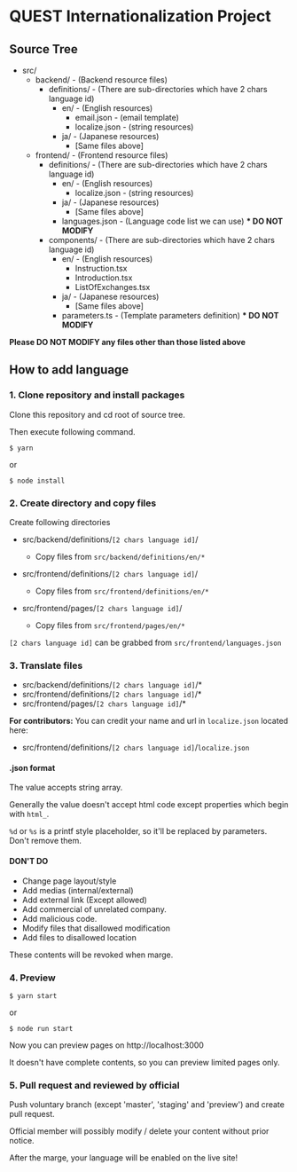 # QUEST Internationalization Project

## Source Tree

- src/
  - backend/ - (Backend resource files)
    - definitions/ - (There are sub-directories which have 2 chars language id)
      - en/ - (English resources)
        - email.json - (email template)
        - localize.json - (string resources)
      - ja/ - (Japanese resources)
        - [Same files above]
  - frontend/ - (Frontend resource files)
    - definitions/ - (There are sub-directories which have 2 chars language id)
      - en/ - (English resources)
        - localize.json - (string resources)
      - ja/ - (Japanese resources)
        - [Same files above]
      - languages.json - (Language code list we can use) **\* DO NOT MODIFY**
    - components/ - (There are sub-directories which have 2 chars language id)
      - en/ - (English resources)
        - Instruction.tsx
        - Introduction.tsx
        - ListOfExchanges.tsx
      - ja/ - (Japanese resources)
        - [Same files above]
      - parameters.ts - (Template parameters definition) **\* DO NOT MODIFY**

**Please DO NOT MODIFY any files other than those listed above**

## How to add language

### 1. Clone repository and install packages

Clone this repository and cd root of source tree.

Then execute following command.

```
$ yarn
```

or

```
$ node install
```


### 2. Create directory and copy files

Create following directories

- src/backend/definitions/`[2 chars language id]`/
  - Copy files from `src/backend/definitions/en/*`

- src/frontend/definitions/`[2 chars language id]`/
  - Copy files from `src/frontend/definitions/en/*`

- src/frontend/pages/`[2 chars language id]`/
  - Copy files from `src/frontend/pages/en/*`

`[2 chars language id]` can be grabbed from `src/frontend/languages.json`


### 3. Translate files

- src/backend/definitions/`[2 chars language id]`/*
- src/frontend/definitions/`[2 chars language id]`/*
- src/frontend/pages/`[2 chars language id]`/*

**For contributors:** You can credit your name and url in `localize.json` located here:

- src/frontend/definitions/`[2 chars language id]`/`localize.json`

#### .json format

The value accepts string array.

Generally the value doesn't accept html code except properties which begin with `html_`.

`%d` or `%s` is a printf style placeholder, so it'll be replaced by parameters.
Don't remove them.


#### DON'T DO

- Change page layout/style
- Add medias (internal/external)
- Add external link (Except allowed)
- Add commercial of unrelated company.
- Add malicious code.
- Modify files that disallowed modification
- Add files to disallowed location

These contents will be revoked when marge.

### 4. Preview

```
$ yarn start
```

or

```
$ node run start
```

Now you can preview pages on http://localhost:3000

It doesn't have complete contents, so you can preview limited pages only.


### 5. Pull request and reviewed by official

Push voluntary branch (except 'master', 'staging' and 'preview') and create pull request.

Official member will possibly modify / delete your content without prior notice.

After the marge, your language will be enabled on the live site!
